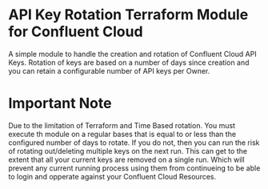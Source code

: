 # API Key Rotation Terraform Module for Confluent Cloud

A simple module to handle the creation and rotation of Confluent Cloud API Keys. 
Rotation of keys are based on a number of days since creation and you can retain a configurable number of API keys per Owner.

# Important Note

Due to the limitation of Terraform and Time Based rotation.
You must execute th module on a regular bases that is equal to or less than the configured number of days to rotate.
If you do not, then you can run the risk of rotating out/deleting multiple keys on the next run.
This can get to the extent that all your current keys are removed on a single run. 
Which will prevent any current running process using them from continueing to be able to login and opperate against your Confluent Cloud Resources.